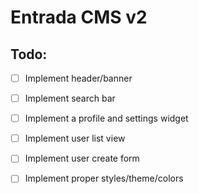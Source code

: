 # Entrada CMS v2

## Todo:
- [ ] Implement header/banner
- [ ] Implement search bar
- [ ] Implement a profile and settings widget
- [ ] Implement user list view
- [ ] Implement user create form

- [ ] Implement proper styles/theme/colors
